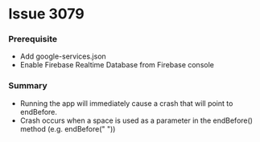 # Issue 3079
### Prerequisite
- Add google-services.json
- Enable Firebase Realtime Database from Firebase console
### Summary
-  Running the app will immediately cause a crash that will point to endBefore.
-  Crash occurs when a space is used as a parameter in the endBefore() method (e.g. endBefore(" "))
